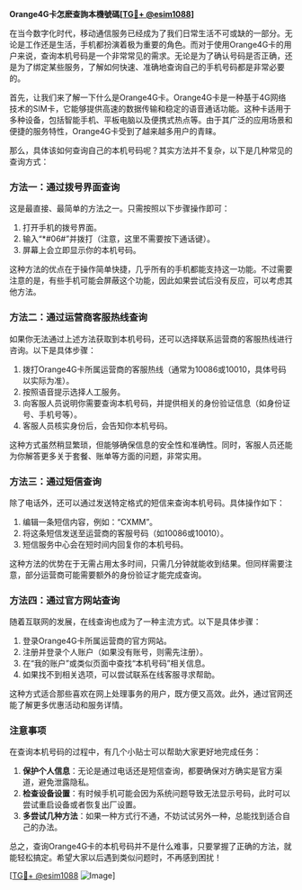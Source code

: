 **Orange4G卡怎麽查詢本機號碼[[TG💪+ @esim1088](https://t.me/s/esim1088)]**

在当今数字化时代，移动通信服务已经成为了我们日常生活不可或缺的一部分。无论是工作还是生活，手机都扮演着极为重要的角色。而对于使用Orange4G卡的用户来说，查询本机号码是一个非常常见的需求。无论是为了确认号码是否正确，还是为了绑定某些服务，了解如何快速、准确地查询自己的手机号码都是非常必要的。

首先，让我们来了解一下什么是Orange4G卡。Orange4G卡是一种基于4G网络技术的SIM卡，它能够提供高速的数据传输和稳定的语音通话功能。这种卡适用于多种设备，包括智能手机、平板电脑以及便携式热点等。由于其广泛的应用场景和便捷的服务特性，Orange4G卡受到了越来越多用户的青睐。

那么，具体该如何查询自己的本机号码呢？其实方法并不复杂，以下是几种常见的查询方式：

### 方法一：通过拨号界面查询

这是最直接、最简单的方法之一。只需按照以下步骤操作即可：

1. 打开手机的拨号界面。
2. 输入“*#06#”并拨打（注意，这里不需要按下通话键）。
3. 屏幕上会立即显示你的本机号码。

这种方法的优点在于操作简单快捷，几乎所有的手机都能支持这一功能。不过需要注意的是，有些手机可能会屏蔽这个功能，因此如果尝试后没有反应，可以考虑其他方法。

### 方法二：通过运营商客服热线查询

如果你无法通过上述方法获取到本机号码，还可以选择联系运营商的客服热线进行咨询。以下是具体步骤：

1. 拨打Orange4G卡所属运营商的客服热线（通常为10086或10010，具体号码以实际为准）。
2. 按照语音提示选择人工服务。
3. 向客服人员说明你需要查询本机号码，并提供相关的身份验证信息（如身份证号、手机号等）。
4. 客服人员核实身份后，会告知你本机号码。

这种方式虽然稍显繁琐，但能够确保信息的安全性和准确性。同时，客服人员还能为你解答更多关于套餐、账单等方面的问题，非常实用。

### 方法三：通过短信查询

除了电话外，还可以通过发送特定格式的短信来查询本机号码。具体操作如下：

1. 编辑一条短信内容，例如：“CXMM”。
2. 将这条短信发送至运营商的客服号码（如10086或10010）。
3. 短信服务中心会在短时间内回复你的本机号码。

这种方法的优势在于无需占用太多时间，只需几分钟就能收到结果。但同样需要注意，部分运营商可能需要额外的身份验证才能完成查询。

### 方法四：通过官方网站查询

随着互联网的发展，在线查询也成为了一种主流方式。以下是具体步骤：

1. 登录Orange4G卡所属运营商的官方网站。
2. 注册并登录个人账户（如果没有账号，则需先注册）。
3. 在“我的账户”或类似页面中查找“本机号码”相关信息。
4. 如果找不到相关选项，可以尝试联系在线客服寻求帮助。

这种方式适合那些喜欢在网上处理事务的用户，既方便又高效。此外，通过官网还能了解更多优惠活动和服务详情。

### 注意事项

在查询本机号码的过程中，有几个小贴士可以帮助大家更好地完成任务：

1. **保护个人信息**：无论是通过电话还是短信查询，都要确保对方确实是官方渠道，避免泄露隐私。
2. **检查设备设置**：有时候手机可能会因为系统问题导致无法显示号码，此时可以尝试重启设备或者恢复出厂设置。
3. **多尝试几种方法**：如果一种方式行不通，不妨试试另外一种，总能找到适合自己的办法。

总之，查询Orange4G卡的本机号码并不是什么难事，只要掌握了正确的方法，就能轻松搞定。希望大家以后遇到类似问题时，不再感到困扰！

[[TG💪+ @esim1088](https://t.me/s/esim1088) ![Image](https://i.postimg.cc/4NQfJmqS/Snipaste-2025-05-13-00-14-12.png)]